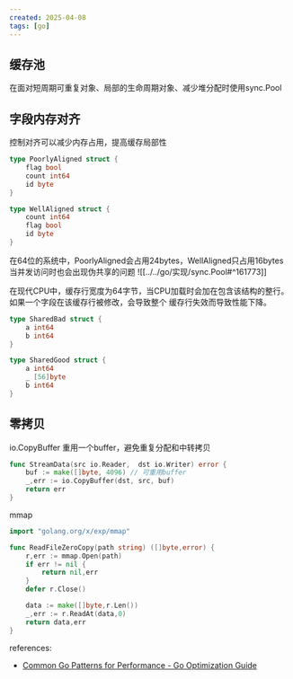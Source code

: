 ```yaml
---
created: 2025-04-08
tags: [go]
---
```


## 缓存池
在面对短周期可重复对象、局部的生命周期对象、减少堆分配时使用sync.Pool

## 字段内存对齐
控制对齐可以减少内存占用，提高缓存局部性
```go
type PoorlyAligned struct {
	flag bool
	count int64
	id byte
}

type WellAligned struct {
	count int64
	flag bool
	id byte
}
```

在64位的系统中，PoorlyAligned会占用24bytes，WellAligned只占用16bytes
当并发访问时也会出现伪共享的问题
![[../../go/实现/sync.Pool#^161773]]

在现代CPU中，缓存行宽度为64字节，当CPU加载时会加在包含该结构的整行。如果一个字段在该缓存行被修改，会导致整个 缓存行失效而导致性能下降。
```go
type SharedBad struct {
	a int64
	b int64
}

type SharedGood struct {
	a int64
	_ [56]byte
	b int64
}
```


## 零拷贝
io.CopyBuffer 重用一个buffer，避免重复分配和中转拷贝 
```go
func StreamData(src io.Reader,  dst io.Writer) error {
	buf := make([]byte, 4096) // 可重用buffer
	_,err := io.CopyBuffer(dst, src, buf)
	return err
}
```

mmap
```go
import "golang.org/x/exp/mmap"

func ReadFileZeroCopy(path string) ([]byte,error) {
	r,err := mmap.Open(path)
	if err != nil {
		return nil,err
	}
	defer r.Close()

	data := make([]byte,r.Len())
	_,err := r.ReadAt(data,0)
	return data,err
}
```


 references:
 - [Common Go Patterns for Performance - Go Optimization Guide](https://goperf.dev/01-common-patterns/)
 